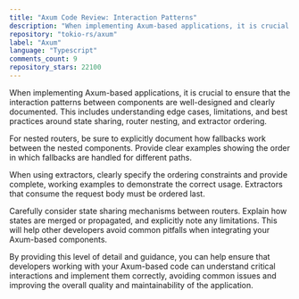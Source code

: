 ```yaml
---
title: "Axum Code Review: Interaction Patterns"
description: "When implementing Axum-based applications, it is crucial to ensure that the interaction patterns between components are well-designed and clearly documented. This includes understanding edge cases, limitations, and best practices around state sharing, router nesting, and extractor ordering."
repository: "tokio-rs/axum"
label: "Axum"
language: "Typescript"
comments_count: 9
repository_stars: 22100
---
```


When implementing Axum-based applications, it is crucial to ensure that the interaction patterns between components are well-designed and clearly documented. This includes understanding edge cases, limitations, and best practices around state sharing, router nesting, and extractor ordering.

For nested routers, be sure to explicitly document how fallbacks work between the nested components. Provide clear examples showing the order in which fallbacks are handled for different paths.

When using extractors, clearly specify the ordering constraints and provide complete, working examples to demonstrate the correct usage. Extractors that consume the request body must be ordered last.

Carefully consider state sharing mechanisms between routers. Explain how states are merged or propagated, and explicitly note any limitations. This will help other developers avoid common pitfalls when integrating your Axum-based components.

By providing this level of detail and guidance, you can help ensure that developers working with your Axum-based code can understand critical interactions and implement them correctly, avoiding common issues and improving the overall quality and maintainability of the application.